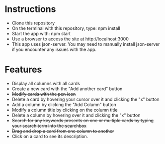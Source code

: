 # Instructions
- Clone this repository
- On the terminal with this repository, type: npm install
- Start the app with: npm start
- Use a browser to access the site at http://localhost:3000
- This app uses json-server. You may need to manually install json-server if you encounter any issues with the app.

# Features
- Display all columns with all cards
- Create a new card with the "Add another card" button
- ~~Modify cards with the pen icon~~
- Delete a card by hovering your cursor over it and clicking the "x" button
- Add a column by clicking the "Add Column" button
- Modify a column title by clicking on the column title
- Delete a column by hovering over it and clicking the "x" button
- ~~Search for any keywords presents on one or multiple cards by typing your search term into the searchbox~~
- ~~Drag and drop a card from one column to another~~
- Click on a card to see its description.
